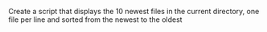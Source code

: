 Create a script that displays the 10 newest files in the current directory, one file per line and sorted from the newest to the oldest
